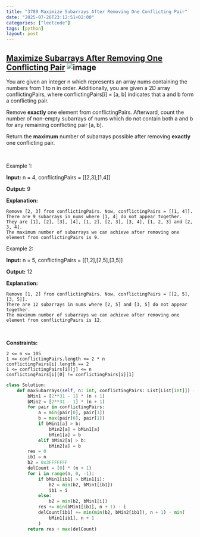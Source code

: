 ```yaml
---
title: "3789 Maximize Subarrays After Removing One Conflicting Pair"
date: "2025-07-26T23:12:51+02:00"
categories: ["leetcode"]
tags: [python]
layout: post
---
```


## [Maximize Subarrays After Removing One Conflicting Pair](https://leetcode.com/problems/maximize-subarrays-after-removing-one-conflicting-pair) ![image](https://img.shields.io/badge/Difficulty-Hard-red)

You are given an integer n which represents an array nums containing the numbers from 1 to n in order. Additionally, you are given a 2D array conflictingPairs, where conflictingPairs[i] = [a, b] indicates that a and b form a conflicting pair.

Remove **exactly** one element from conflictingPairs. Afterward, count the number of non-empty subarrays of nums which do not contain both a and b for any remaining conflicting pair [a, b].

Return the **maximum** number of subarrays possible after removing **exactly** one conflicting pair.

 

Example 1:

**Input:** n = 4, conflictingPairs = [[2,3],[1,4]]

**Output:** 9

**Explanation:**

	Remove [2, 3] from conflictingPairs. Now, conflictingPairs = [[1, 4]].
	There are 9 subarrays in nums where [1, 4] do not appear together. They are [1], [2], [3], [4], [1, 2], [2, 3], [3, 4], [1, 2, 3] and [2, 3, 4].
	The maximum number of subarrays we can achieve after removing one element from conflictingPairs is 9.

Example 2:

**Input:** n = 5, conflictingPairs = [[1,2],[2,5],[3,5]]

**Output:** 12

**Explanation:**

	Remove [1, 2] from conflictingPairs. Now, conflictingPairs = [[2, 5], [3, 5]].
	There are 12 subarrays in nums where [2, 5] and [3, 5] do not appear together.
	The maximum number of subarrays we can achieve after removing one element from conflictingPairs is 12.

 

**Constraints:**

	2 <= n <= 105
	1 <= conflictingPairs.length <= 2 * n
	conflictingPairs[i].length == 2
	1 <= conflictingPairs[i][j] <= n
	conflictingPairs[i][0] != conflictingPairs[i][1]

```python
class Solution:
    def maxSubarrays(self, n: int, conflictingPairs: List[List[int]]) -> int:
        bMin1 = [2**31 - 1] * (n + 1)
        bMin2 = [2**31 - 1] * (n + 1)
        for pair in conflictingPairs:
            a = min(pair[0], pair[1])
            b = max(pair[0], pair[1])
            if bMin1[a] > b:
                bMin2[a] = bMin1[a]
                bMin1[a] = b
            elif bMin2[a] > b:
                bMin2[a] = b
        res = 0
        ib1 = n
        b2 = 0x3FFFFFFF
        delCount = [0] * (n + 1)
        for i in range(n, 0, -1):
            if bMin1[ib1] > bMin1[i]:
                b2 = min(b2, bMin1[ib1])
                ib1 = i
            else:
                b2 = min(b2, bMin1[i])
            res += min(bMin1[ib1], n + 1) - i
            delCount[ib1] += min(min(b2, bMin2[ib1]), n + 1) - min(
                bMin1[ib1], n + 1
            )
        return res + max(delCount)
```